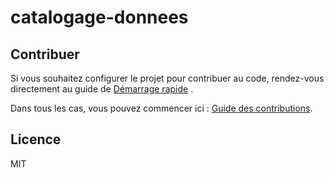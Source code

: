 # catalogage-donnees

## Contribuer

Si vous souhaitez configurer le projet pour contribuer au code, rendez-vous directement au guide de [Démarrage rapide](./docs/fr/demarrage.md) .

Dans tous les cas, vous pouvez commencer ici : [Guide des contributions](./CONTRIBUTING.md).

## Licence

MIT
